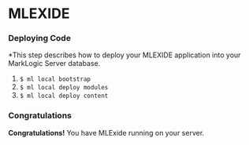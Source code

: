 # MLEXIDE


### Deploying Code
*This step describes how to deploy your MLEXIDE application into your MarkLogic Server database.

1. `$ ml local bootstrap`
2. `$ ml local deploy modules`
3. `$ ml local deploy content`

### Congratulations
**Congratulations!** You have MLExide running on your server.
